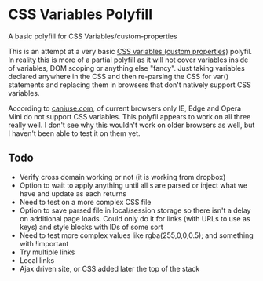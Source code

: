 # CSS Variables Polyfill
A basic polyfill for CSS Variables/custom-properties

This is an attempt at a very basic [CSS variables (custom properties)](https://drafts.csswg.org/css-variables/) polyfil. In reality this is more of a partial polyfill as it will not cover variables inside of variables, DOM scoping or anything else "fancy". Just taking variables declared anywhere in the CSS and then re-parsing the CSS for var() statements and replacing them in browsers that don't natively support CSS variables.

According to [caniuse.com](https://caniuse.com/#feat=css-variables), of current browsers only IE, Edge and Opera Mini do not support CSS variables. This polyfil appears to work on all three really well. I don't see why this wouldn't work on older browsers as well, but I haven't been able to test it on them yet.

## Todo
- Verify cross domain working or not (it is working from dropbox)
- Option to wait to apply anything until all <link>s are parsed or inject what we have and update as each <link> returns
- Need to test on a more complex CSS file
- Option to save parsed file in local/session storage so there isn't a delay on additional page loads. Could only do it for links (with URLs to use as keys) and style blocks with IDs of some sort
- Need to test more complex values like rgba(255,0,0,0.5); and something with !important
- Try multiple links
- Local links
- Ajax driven site, or CSS added later the top of the stack